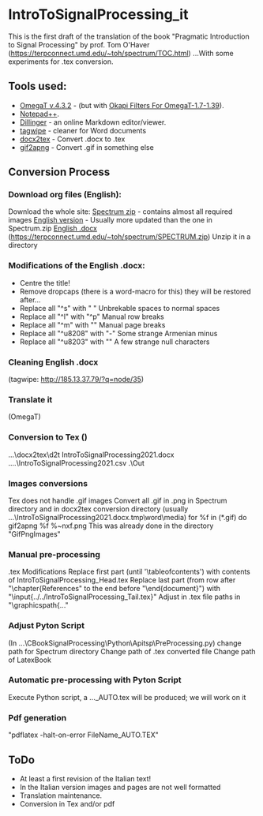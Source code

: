 # IntroToSignalProcessing_it

This is the first draft of the translation of the book "Pragmatic Introduction to Signal Processing" by prof. Tom O'Haver
(https://terpconnect.umd.edu/~toh/spectrum/TOC.html)
...With some experiments for .tex conversion.

## Tools used:
* [OmegaT v.4.3.2](https://omegat.org) - (but with [Okapi Filters For OmegaT-1.7-1.39](https://okapiframework.org/wiki/index.php/Okapi_Filters_Plugin_for_OmegaT)).
* [Notepad++](https://notepad-plus-plus.org).
* [Dillinger](https://dillinger.io) - an online Markdown editor/viewer.
* [tagwipe](http://185.13.37.79/?q=node/35) - cleaner for Word documents
* [docx2tex](https://github.com/transpect/docx2tex/releases) - Convert .docx to .tex
* [gif2apng](http://gif2apng.sourceforge.net/) - Convert .gif in something else

## Conversion Process

### Download org files (English):
Download the whole site: [Spectrum zip](https://terpconnect.umd.edu/~toh/spectrum/SPECTRUM.zip) - contains almost all required images
[English version](https://terpconnect.umd.edu/~toh/spectrum/IntroToSignalProcessing2021.docx) - Usually more updated than the one in Spectrum.zip
    [English .docx](https://terpconnect.umd.edu/~toh/spectrum/IntroToSignalProcessing2021.docx)
    (https://terpconnect.umd.edu/~toh/spectrum/SPECTRUM.zip)
    Unzip it in a directory
    
### Modifications of the English .docx:
* Centre the title!
* Remove dropcaps (there is a word-macro for this) they will be restored after...
* Replace all "^s" with " "		Unbrekable spaces to normal spaces
* Replace all "^l" with "^p"			Manual row breaks
* Replace all "^m" with ""			Manual page breaks
* Replace all "^u8208" with "-"      Some strange Armenian minus
* Replace all "^u8203" with ""       A few strange null characters

### Cleaning English .docx
(tagwipe:	http://185.13.37.79/?q=node/35)

### Translate it
(OmegaT)

### Conversion to Tex ()
...\docx2tex\d2t IntroToSignalProcessing2021.docx ..\..\IntroToSignalProcessing2021.csv .\Out

### Images conversions
Tex does not handle .gif images
Convert all .gif in .png in Spectrum directory and in docx2tex conversion directory (usually ...\IntroToSignalProcessing2021.docx.tmp\word\media)
for %f in (*.gif) do gif2apng %f %~nxf.png
This was already done in the directory "GifPngImages"

### Manual pre-processing
.tex Modifications
Replace first part (until '\tableofcontents') with contents of IntroToSignalProcessing_Head.tex
Replace last part (from row after "\chapter{References" to the end before "\end{document}") with "\input{../../IntroToSignalProcessing_Tail.tex}"
Adjust in .tex file paths in "\graphicspath{..."

### Adjust Pyton Script
(In ...\CBookSignalProcessing\Python\Apitsp\PreProcessing.py)
change path for Spectrum directory
Change path of .tex converted file
Change path of LatexBook

### Automatic pre-processing with Pyton Script
Execute Python script, a ..._AUTO.tex will be produced; we will work on it

### Pdf generation
"pdflatex -halt-on-error FileName_AUTO.TEX"

## ToDo
* At least a first revision of the Italian text!
* In the Italian version images and pages are not well formatted
* Translation maintenance.
* Conversion in Tex and/or pdf
